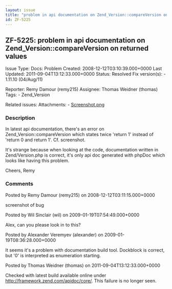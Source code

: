 ```yaml
---
layout: issue
title: "problem in api documentation on Zend_Version::compareVersion on returned values"
id: ZF-5225
---
```


ZF-5225: problem in api documentation on Zend\_Version::compareVersion on returned values
-----------------------------------------------------------------------------------------

 Issue Type: Docs: Problem Created: 2008-12-12T03:10:39.000+0000 Last Updated: 2011-09-04T13:12:33.000+0000 Status: Resolved Fix version(s): - 1.11.10 (04/Aug/11)
 
 Reporter:  Remy Damour (remy215)  Assignee:  Thomas Weidner (thomas)  Tags: - Zend\_Version
 
 Related issues: 
 Attachments: - [Screenshot.png](/issues/secure/attachment/11678/Screenshot.png)
 
### Description

In latest api documentation, there's an error on Zend\_Version::compareVersion which states twice 'return 1' instead of 'return 0 and return 1'. Cf. screenshot.

It's strange because when looking at the code, documentation written in Zend/Version.php is correct, it's only api doc generated with phpDoc which looks like having this problem.

Cheers, Remy

 

 

### Comments

Posted by Remy Damour (remy215) on 2008-12-12T03:11:15.000+0000

screenshot of bug

 

 

Posted by Wil Sinclair (wil) on 2009-01-19T07:54:49.000+0000

Alex, can you please look in to this?

 

 

Posted by Alexander Veremyev (alexander) on 2009-01-19T08:36:28.000+0000

It seems it's a problem with documentation build tool. Dockblock is correct, but '0' is interpreted as enumeration starting.

 

 

Posted by Thomas Weidner (thomas) on 2011-09-04T13:12:33.000+0000

Checked with latest build available online under <http://framework.zend.com/apidoc/core/>. This failure is no longer seen.

 

 